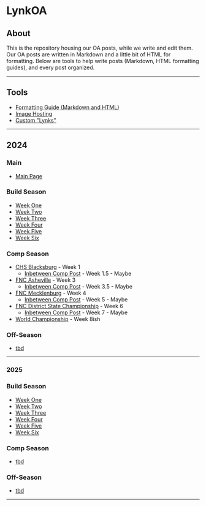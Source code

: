 # LynkOA <br>

## About <br>
This is the repository housing our OA posts, while we write and edit them. Our OA posts are written in Markdown and a little bit of HTML for formatting. Below are tools to help write posts (Markdown, HTML formatting guides), and every post organized.  

***

## Tools <br>
- [Formatting Guide (Markdown and HTML)](https://github.com/LynkRobotics/LynkOA/blob/main/Tools/MarkdownGuide.md)
- [Image Hosting](https://postimages.org/)
- [Custom "Lynks"](https://shields.io/)

***

## 2024 <br>
### Main <br>
- [Main Page]()

### Build Season <br>
- [Week One](https://github.com/LynkRobotics/LynkOA/blob/main/2024/Build/WeekOne.md)
- [Week Two]()
- [Week Three]()
- [Week Four]()
- [Week Five]()
- [Week Six]()

### Comp Season <br>
- [CHS Blacksburg]() - Week 1
  - [Inbetween Comp Post]() - Week 1.5 - Maybe 
- [FNC Asheville]() - Week 3
  - [Inbetween Comp Post]() - Week 3.5 - Maybe 
- [FNC Mecklenburg]() - Week 4
  - [Inbetween Comp Post]() - Week 5 - Maybe 
- [FNC District State Championship]() - Week 6
  - [Inbetween Comp Post]() - Week 7 - Maybe 
- [World Championship]() - Week 8ish

### Off-Season <br>
- [tbd]()

***

### 2025 <br>
### Build Season <br>
- [Week One]()
- [Week Two]()
- [Week Three]()
- [Week Four]()
- [Week Five]()
- [Week Six]()

### Comp Season <br>
- [tbd]()

### Off-Season <br>
- [tbd]()

***
